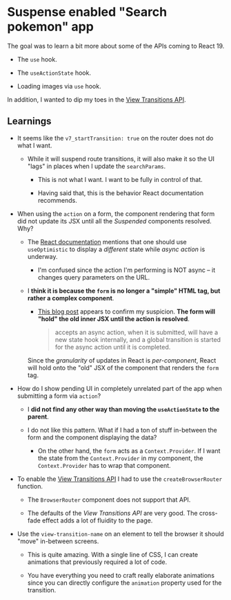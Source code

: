 # Suspense enabled "Search pokemon" app

The goal was to learn a bit more about some of the APIs coming to React 19.

- The `use` hook.

- The `useActionState` hook.

- Loading images via `use` hook.

In addition, I wanted to dip my toes in the [View Transitions API](https://developer.mozilla.org/en-US/docs/Web/API/View_Transitions_API).

## Learnings

- It seems like the `v7_startTransition: true` on the router does not do what I want.

  - While it will suspend route transitions, it will also make it so the UI "lags" in places when I update the `searchParams`.

    - This is not what I want. I want to be fully in control of that.

    - Having said that, this is the behavior React documentation recommends.

- When using the `action` on a form, the component rendering that form did not update its JSX until all the _Suspended_ components resolved. Why?

  - The [React documentation](https://react.dev/reference/react/useOptimistic#use) mentions that one should use `useOptimistic` to display a _different_ state while _async action_ is underway.

    - I'm confused since the action I'm performing is NOT async – it changes query parameters on the URL.

  - I **think it is because the `form` is no longer a "simple" HTML tag, but rather a complex component**.

    - [This blog post](https://jser.dev/2024-03-20-how-does-useoptimisticwork-internally-in-react/#44-form-now-accepts-async-action) appears to confirm my suspicion. **The form will "hold" the old inner JSX until the action is resolved**.

      > <form/> accepts an async action, when it is submitted, <form/> will have a new state hook internally, and a global transition is started for the async action until it is completed.

    Since the _granularity_ of updates in React is _per-component_, React will hold onto the "old" JSX of the component that renders the `form` tag.

- How do I show pending UI in completely unrelated part of the app when submitting a form via `action`?

  - I **did not find any other way than moving the `useActionState` to the parent**.

  - I do not like this pattern. What if I had a ton of stuff in-between the form and the component displaying the data?

    - On the other hand, the `form` acts as a `Context.Provider`. If I want the state from the `Context.Provider` in my component, the `Context.Provider` has to wrap that component.

- To enable the [View Transitions API](https://developer.mozilla.org/en-US/docs/Web/API/View_Transitions_API) I had to use the `createBrowserRouter` function.

  - The `BrowserRouter` component does not support that API.

  - The defaults of the _View Transitions API_ are very good. The cross-fade effect adds a lot of fluidity to the page.

- Use the `view-transition-name` on an element to tell the browser it should "move" in-between screens.

  - This is quite amazing. With a single line of CSS, I can create animations that previously required a lot of code.

  - You have everything you need to craft really elaborate animations since you can directly configure the `animation` property used for the transition.
